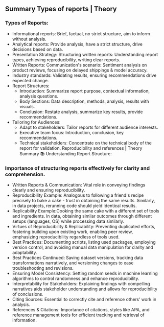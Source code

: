 ## Summary Types of reports | Theory
### Types of Reports:
- Informational reports: Brief, factual, no strict structure, aim to inform without analysis.
- Analytical reports: Provide analysis, have a strict structure, drive decisions based on data.
- Presentation Strategy: Structuring written reports: Understanding report types, achieving reproducibility, writing clear reports.
- Written Reports: Communication's scenario: Sentiment analysis on product reviews, focusing on delayed shippings & model accuracy.
- Industry standards: Validating results, ensuring recommendations drive expected change.
- Report Structures:
  - Introduction: Summarize report purpose, contextual information, analysis questions.
  - Body Sections: Data description, methods, analysis, results with visuals.
  - Conclusion: Restate analysis, summarize key results, provide recommendations.
- Tailoring for Audiences:
     - Adapt to stakeholders: Tailor reports for different audience interests.
     - Executive team focus: Introduction, conclusion, key recommendations.
     - Technical stakeholders: Concentrate on the technical body of the report for validation.
Reproducibility and references | Theory
Summary
📚 Understanding Report Structure:

### Importance of structuring reports effectively for clarity and comprehension.
- Written Reports & Communication: Vital role in conveying findings clearly and ensuring reproducibility.
- Reproducibility Example: Analogous to following a friend's recipe precisely to bake a cake - trust in obtaining the same results. Similarly, in data projects, rerunning code should yield identical results.
- Replicability Example:Cooking the same cake with a different set of tools and ingredients. In data, obtaining similar outcomes through different setups (languages, OS) while processing data similarly.
- Virtues of Reproducibility & Replicability: Preventing duplicated efforts, fostering building upon existing work, enabling peer review, emphasizing reproducibility regardless of tools used.
- Best Practices: Documenting scripts, listing used packages, employing version control, and avoiding manual data manipulation for clarity and adaptability.
- Best Practices Continued: Saving dataset versions, tracking data transformations narratively, and versioning changes to ease troubleshooting and revisions.
- Ensuring Model Consistency: Setting random seeds in machine learning algorithms to control randomness and enhance reproducibility.
- Interpretability for Stakeholders: Explaining findings with compelling narratives aids stakeholder understanding and allows for reproducibility of conclusions.
- Citing Sources: Essential to correctly cite and reference others' work in analysis.
- References & Citations: Importance of citations, styles like APA, and reference management tools for efficient tracking and retrieval of information.
